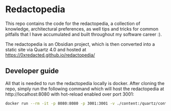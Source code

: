 # Redactopedia

This repo contains the code for the redactopedia, a collection of knowledge, architectural preferences, as well tips and tricks for common pitfalls that I have accumulated and built throughout my software career :). 

The redactopedia is an Obsidian project, which is then converted into a static site via Quartz 4.0 and hosted at https://0xredacted.github.io/redactopedia/

## Developer guide 

All that is needed to run the redactopedia locally is docker. After cloning the repo, simply run the following command
which will host the redactopedia at http://localhost:8080 with hot-reload enabled over port 3001:

```bash
docker run --rm -it -p 8080:8080 -p 3001:3001 -v ./content:/quartz/content $(docker build -q .)
```
